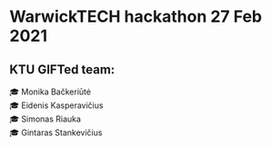 # WarwickTECH hackathon 27 Feb 2021

## KTU GIFTed team: 

🎓 Monika Bačkeriūtė  
🎓 Eidenis Kasperavičius  
🎓 Simonas Riauka  
🎓 Gintaras Stankevičius  
